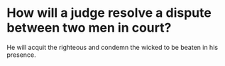 # How will a judge resolve a dispute between two men in court?

He will acquit the righteous and condemn the wicked to be beaten in his presence.
